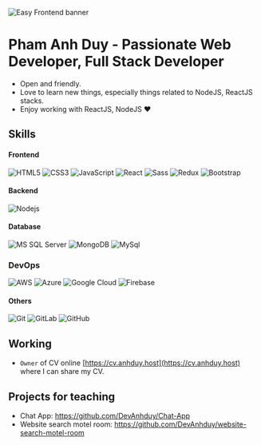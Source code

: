 ![Easy Frontend banner](https://www.codingdojo.com/blog/wp-content/uploads/FULL-STACK-DEV-GRAPH-2.jpg)

# Pham Anh Duy - Passionate Web Developer, Full Stack Developer

- Open and friendly.
- Love to learn new things, especially things related to NodeJS, ReactJS stacks.
- Enjoy working with ReactJS, NodeJS ❤

## Skills
#### Frontend
![HTML5](https://img.shields.io/badge/-HTML5-%23E44D27?style=flat-square&logo=html5&logoColor=ffffff)
![CSS3](https://img.shields.io/badge/-CSS3-%231572B6?style=flat-square&logo=css3)
![JavaScript](https://img.shields.io/badge/-JavaScript-%23F7DF1C?style=flat-square&logo=javascript&logoColor=000000&labelColor=%23F7DF1C&color=%23FFCE5A)
![React](https://img.shields.io/badge/-React-%23282C34?style=flat-square&logo=react)
![Sass](https://img.shields.io/badge/-Sass-%23CC6699?style=flat-square&logo=sass&logoColor=ffffff)
![Redux](https://img.shields.io/badge/-redux-blueviolet?logo=redux&logoColor=ffffff)
![Bootstrap](https://img.shields.io/badge/-bootstrap-blueviolet?logo=bootstrap&logoColor=ffffff)

#### Backend
![Nodejs](https://img.shields.io/badge/-Nodejs-black?style=flat-square&logo=Node.js)

#### Database
![MS SQL Server](http://img.shields.io/badge/-MS%20SQL%20Server-CC2927?style=flat-square&logo=microsoft-sql-server&logoColor=ffffff)
![MongoDB](https://img.shields.io/badge/-MongoDB-light?logo=mongodb&logoColor=ffffff)
![MySql](https://img.shields.io/badge/-MySQL-blue?logo=mysql&logoColor=ffffff)

### DevOps
![AWS](https://img.shields.io/badge/-AWS-orange?logo=AWS-Amplify&logoColor=ffffff)
![Azure](https://img.shields.io/badge/-Azure-blue?logo=Microsoft-Azure&logoColor=ffffff)
![Google Cloud](https://img.shields.io/badge/-Google%20Cloud-success?logo=Google-Cloud&logoColor=ffffff)
![Firebase](https://img.shields.io/badge/-Firebase-orange?logo=Firebase&logoColor=ffffff)

#### Others
![Git](https://img.shields.io/badge/-Git-%23F05032?style=flat-square&logo=git&logoColor=%23ffffff)
![GitLab](https://img.shields.io/badge/-GitLab-FCA121?style=flat-square&logo=gitlab)
![GitHub](https://img.shields.io/badge/-GitHub-181717?style=flat-square&logo=github)


## Working

- `Owner` of CV online [https://cv.anhduy.host](https://cv.anhduy.host) where I can share my CV.

## Projects for teaching

- Chat App: https://github.com/DevAnhduy/Chat-App
- Website search motel room: https://github.com/DevAnhduy/website-search-motel-room
